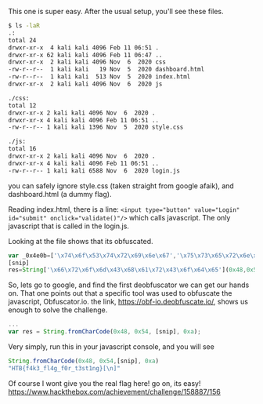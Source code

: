 This one is super easy. After the usual setup, you'll see these files.

```bash
$ ls -laR      
.:
total 24
drwxr-xr-x  4 kali kali 4096 Feb 11 06:51 .
drwxr-xr-x 62 kali kali 4096 Feb 11 06:47 ..
drwxr-xr-x  2 kali kali 4096 Nov  6  2020 css
-rw-r--r--  1 kali kali   19 Nov  5  2020 dashboard.html
-rw-r--r--  1 kali kali  513 Nov  5  2020 index.html
drwxr-xr-x  2 kali kali 4096 Nov  6  2020 js

./css:
total 12
drwxr-xr-x 2 kali kali 4096 Nov  6  2020 .
drwxr-xr-x 4 kali kali 4096 Feb 11 06:51 ..
-rw-r--r-- 1 kali kali 1396 Nov  5  2020 style.css

./js:
total 16
drwxr-xr-x 2 kali kali 4096 Nov  6  2020 .
drwxr-xr-x 4 kali kali 4096 Feb 11 06:51 ..
-rw-r--r-- 1 kali kali 6588 Nov  6  2020 login.js
```

you can safely ignore style.css (taken straight from google afaik), and dashboard.html (a dummy flag). 

Reading index.html, there is a line: `<input type="button" value="Login" id="submit" onclick="validate()"/>` which calls javascript. The only javascript that is called in the login.js. 

Looking at the file shows that its obfuscated. 
```javascript
var _0x4e0b=['\x74\x6f\x53\x74\x72\x69\x6e\x67','\x75\x73\x65\x72\x6e\x61\x6d\x65','\x63\x6f\x6e\x73\x6f\x6c\x65','\x67\x65\x74\x45\x6c\x65\x6d\x65\x6e\x74\x42\x79\x49\x64','\x6c\x6f\x67','\x62\x69\x6e\x64','\x64\x69\x73\x61\x62\x6c\x65\x64','\x61\x70\x70\x6c\x79','\x61\x64\x6d\x69\x6e','\x70\x72\x6f\x74\x6f\x74\x79\x70\x65','\x7b\x7d\x2e\x63\x6f\x6e\x73\x74\x72\x75\x63\x74\x6f\x72\x28\x22\x72\x65\x74\x75\x72\x6e\x20\x74\x68\x69\x73\x22\x29\x28\x20\x29','\x20\x61\x74\x74\x65\x6d\x70\x74\x3b','\x76\x61\x6c\x75\x65','\x63\x6f\x6e\x73\x74\x72\x75\x63\x74\x6f\x72','\x59\x6f\x75\x20\x68\x61\x76\x65\x20\x6c\x65\x66\x74\x20','\x74\x72\x61\x63\x65','\x72\x65\x74\x75\x72\x6e\x20\x2f\x22\x20\x2b\x20\x74\x68\x69\x73\x20\x2b\x20\x22\x2f','\x74\x61\x62\x6c\x65','\x6c\x65\x6e\x67\x74\x68','\x5f\x5f\x70\x72\x6f\x74\x6f\x5f\x5f','\x65\x72\x72\x6f\x72','\x4c\x6f\x67\x69\x6e\x20\x73\x75\x63\x63\x65\x73\x73\x66\x75\x6c\x6c\x79']
[snip]
res=String['\x66\x72\x6f\x6d\x43\x68\x61\x72\x43\x6f\x64\x65'](0x48,0x54,[snip],0xa);
```

So, lets go to google, and find the first deobfuscator we can get our hands on. That one points out that a specific tool was used to obfuscate the javascript, Obfuscator.io. the link, https://obf-io.deobfuscate.io/, shows us enough to solve the challenge.

```javascript
...
var res = String.fromCharCode(0x48, 0x54, [snip], 0xa);
```

Very simply, run this in your javascript console, and you will see

```javascript
String.fromCharCode(0x48, 0x54,[snip], 0xa)
"HTB{f4k3_fl4g_f0r_t3st1ng}[\n]" 
```

Of course I wont give you the real flag here! go on, its easy!
https://www.hackthebox.com/achievement/challenge/158887/156
